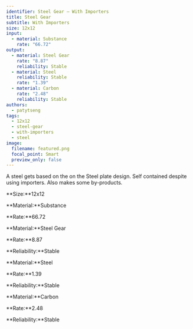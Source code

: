```yaml
---
identifier: Steel Gear – With Importers
title: Steel Gear
subtitle: With Importers
size: 12x12
input:
  - material: Substance
    rate: "66.72"
output:
  - material: Steel Gear
    rate: "8.87"
    reliability: Stable
  - material: Steel
    reliability: Stable
    rate: "1.39"
  - material: Carbon
    rate: "2.48"
    reliability: Stable
authors:
  - patytseng
tags:
  - 12x12
  - steel-gear
  - with-importers
  - steel
image:
  filename: featured.png
  focal_point: Smart
  preview_only: false
---
```

A steel gets based on the on the Steel plate design. Self contained despite using importers. Also makes some by-products.

**Size:**12x12

**Material:**Substance

**Rate:**66.72

**Material:**Steel Gear

**Rate:**8.87

**Reliability:**Stable

**Material:**Steel

**Rate:**1.39

**Reliability:**Stable

**Material:**Carbon

**Rate:**2.48

**Reliability:**Stable